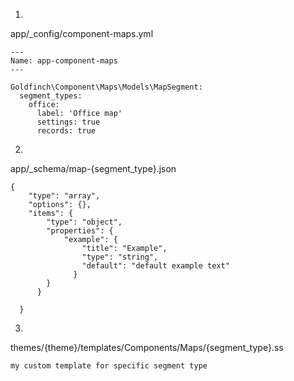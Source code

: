 1)

app/_config/component-maps.yml
```
---
Name: app-component-maps
---

Goldfinch\Component\Maps\Models\MapSegment:
  segment_types:
    office:
      label: 'Office map'
      settings: true
      records: true
```

2)

app/_schema/map-{segment_type}.json
```
{
    "type": "array",
    "options": {},
    "items": {
        "type": "object",
        "properties": {
            "example": {
                "title": "Example",
                "type": "string",
                "default": "default example text"
              }
        }
      }

  }
```

3)

themes/{theme}/templates/Components/Maps/{segment_type}.ss

```
my custom template for specific segment type
```
